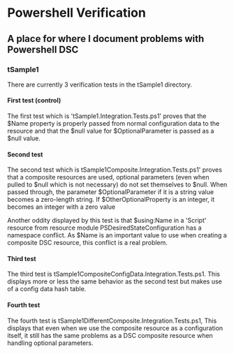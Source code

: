 # Powershell Verification
## A place for where I document problems with Powershell DSC

### tSample1
There are currently 3 verification tests in the tSample1 directory.

#### First test (control)
The first test which is 'tSample1.Integration.Tests.ps1' proves that the $Name property is properly passed from normal configuration data to the resource and that the $null value for $OptionalParameter is passed as a $null value.

#### Second test
The second test which is tSample1Composite.Integration.Tests.ps1' proves that a composite resources are used, optional parameters (even when pulled to $null which is not necessary) do not set themselves to $null. When passed through, the parameter $OptionalParameter if it is a string value becomes a zero-length string. If $OtherOptionalProperty is an integer, it becomes an integer with a zero value

Another oddity displayed by this test is that $using:Name in a 'Script' resource from resource module PSDesiredStateConfiguration has a namespace conflict. As $Name is an important value to use when creating a composite DSC resource, this conflict is a real problem. 

#### Third test
The third test is tSample1CompositeConfigData.Integration.Tests.ps1. This displays more or less the same behavior as the second test but makes use of a config data hash table.

#### Fourth test
The fourth test is tSample1DifferentComposite.Integration.Tests.ps1, This displays that even when we use the composite resource as a configuration itself, it still has the same problems as a DSC composite resource when handling optional parameters.
